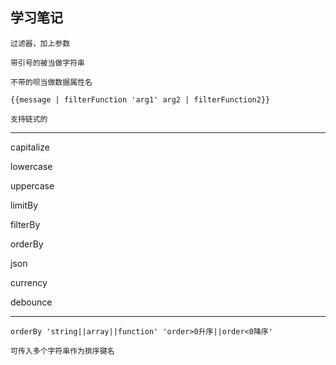 学习笔记
---
    
    过滤器，加上参数

    带引号的被当做字符串

    不带的呗当做数据属性名
    
    {{message | filterFunction 'arg1' arg2 | filterFunction2}}

    支持链式的

---

capitalize

lowercase

uppercase

limitBy

filterBy

orderBy

json

currency

debounce

---

    orderBy 'string||array||function' 'order>0升序||order<0降序'

    可传入多个字符串作为排序键名

